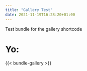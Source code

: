 ```yaml
---
title: "Gallery Test"
date: 2021-11-19T16:28:20+01:00
---
```


Test bundle for the gallery shortcode
<!--more-->

# Yo:

{{< bundle-gallery >}}
